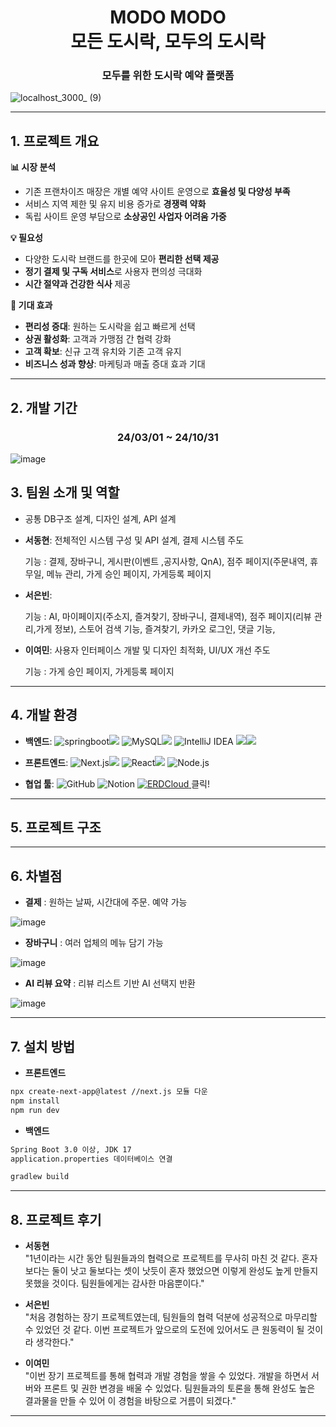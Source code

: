 <h1 align="center">MODO MODO<br><strong>모든 도시락, 모두의 도시락</strong></h1>
<h3 align="center">모두를 위한 도시락 예약 플랫폼</h3>



![localhost_3000_ (9)](https://github.com/user-attachments/assets/e12d2b02-ce8d-4c02-98c5-9d44150be74a)

---
## 1. 프로젝트 개요

**📊 시장 분석**
- 기존 프랜차이즈 매장은 개별 예약 사이트 운영으로 **효율성 및 다양성 부족**  
- 서비스 지역 제한 및 유지 비용 증가로 **경쟁력 약화**  
- 독립 사이트 운영 부담으로 **소상공인 사업자 어려움 가중**  


**💡 필요성**  
- 다양한 도시락 브랜드를 한곳에 모아 **편리한 선택 제공**  
- **정기 결제 및 구독 서비스**로 사용자 편의성 극대화  
- **시간 절약과 건강한 식사** 제공  


**🚀 기대 효과**  
- **편리성 증대**: 원하는 도시락을 쉽고 빠르게 선택  
- **상권 활성화**: 고객과 가맹점 간 협력 강화  
- **고객 확보**: 신규 고객 유치와 기존 고객 유지  
- **비즈니스 성과 향상**: 마케팅과 매출 증대 효과 기대  
---


## 2. 개발 기간
<h3 align="center">24/03/01 ~ 24/10/31</h3>


![image](https://github.com/user-attachments/assets/c8772bd4-6ffc-4704-b734-dd6d7b03eba9)



## 3. 팀원 소개 및 역할
- 공통
DB구조 설계, 디자인 설계, API 설계


- **서동현**: 전체적인 시스템 구성 및 API 설계, 결제 시스템 주도


  기능 : 결제, 장바구니, 게시판(이벤트 ,공지사항, QnA), 점주 페이지(주문내역, 휴무일, 메뉴 관리, 가게 승인 페이지, 가게등록 페이지
  
- **서은빈**:


  기능 : AI, 마이페이지(주소지, 즐겨찾기, 장바구니, 결제내역), 점주 페이지(리뷰 관리,가게 정보), 스토어 검색 기능, 즐겨찾기, 카카오 로그인, 댓글 기능, 

  
- **이여민**: 사용자 인터페이스 개발 및 디자인 최적화, UI/UX 개선 주도


  기능 :  가게 승인 페이지, 가게등록 페이지
---
## 4. 개발 환경

- **백엔드**: ![springboot](https://img.shields.io/badge/springboot-6DB33F?style=for-the-badge&logo=springboot&logoColor=white)<img src="https://img.shields.io/badge/3.1.4-515151?style=for-the-badge"> ![MySQL](https://img.shields.io/badge/mysql-4479A1?style=for-the-badge&logo=mysql&logoColor=white)<img src="https://img.shields.io/badge/8.0.33-515151?style=for-the-badge"> ![IntelliJ IDEA](https://img.shields.io/badge/IntelliJ%20IDEA-EE4C2C?style=for-the-badge&logo=IntelliJ%20IDEA&logoColor=white) <img src="https://img.shields.io/badge/java-%23ED8B00?style=for-the-badge&logo=openjdk&logoColor=white"><img src="https://img.shields.io/badge/17-515151?style=for-the-badge">

- **프론트엔드**: ![Next.js](https://img.shields.io/badge/Next.js-000000?style=for-the-badge&logo=next.js&logoColor=white)<img src="https://img.shields.io/badge/14.2.11-515151?style=for-the-badge"> ![React](https://img.shields.io/badge/React-61DAFB?style=for-the-badge&logo=react&logoColor=black)<img src="https://img.shields.io/badge/18.3.1-515151?style=for-the-badge"> ![Node.js](https://img.shields.io/badge/Node.js-339933?style=for-the-badge&logo=node.js&logoColor=white)

- **협업 툴**: ![GitHub](https://img.shields.io/badge/GitHub-181717?style=for-the-badge&logo=github&logoColor=white) ![Notion](https://img.shields.io/badge/Notion-000000?style=for-the-badge&logo=notion&logoColor=white) <a href="https://www.erdcloud.com/d/8Lf2f63JR7jpDJMqQ" target="_blank">
    <img src="https://img.shields.io/badge/ERDCloud-0072FF?style=for-the-badge&logo=erdcloud&logoColor=white" alt="ERDCloud" />
</a> 클릭!

---
## 5. 프로젝트 구조

---
## 6. 차별점 
- **결제** : 원하는 날짜, 시간대에 주문. 예약 가능

  
![image](https://github.com/user-attachments/assets/9c9b6215-4126-45da-9a26-87bf9c99273c)


- **장바구니** : 여러 업체의 메뉴 담기 가능


![image](https://github.com/user-attachments/assets/fa14e3d7-9942-47e4-9a2d-8708bac6525f)



- **AI 리뷰 요약** : 리뷰 리스트 기반 AI 선택지 반환 


![image](https://github.com/user-attachments/assets/a6ee9b51-c6fc-4750-9ffa-f79ee00b2dbe)


---  
## 7. 설치 방법


- **프론트엔드**
```sh
npx create-next-app@latest //next.js 모듈 다운
npm install
npm run dev

```

- **백엔드**
```sh
Spring Boot 3.0 이상, JDK 17
application.properties 데이터베이스 연결

gradlew build
```

---
## 8. 프로젝트 후기

- **서동현**  
"1년이라는 시간 동안 팀원들과의 협력으로 프로젝트를 무사히 마친 것 같다. 혼자보다는 둘이 낫고 둘보다는 셋이 낫듯이 혼자 했었으면 이렇게 완성도 높게 만들지 못했을 것이다. 팀원들에게는 감사한 마음뿐이다."  

- **서은빈**  
"처음 경험하는 장기 프로젝트였는데, 팀원들의 협력 덕분에 성공적으로 마무리할 수 있었던 것 같다. 이번 프로젝트가 앞으로의 도전에 있어서도 큰 원동력이 될 것이라 생각한다."

- **이여민**  
"이번 장기 프로젝트를 통해 협력과 개발 경험을 쌓을 수 있었다. 개발을 하면서 서버와 프론트 및 권한 변경을 배울 수 있었다. 팀원들과의 토론을 통해 완성도 높은 결과물을 만들 수 있어 이 경험을 바탕으로 거름이 되겠다."

---


  
